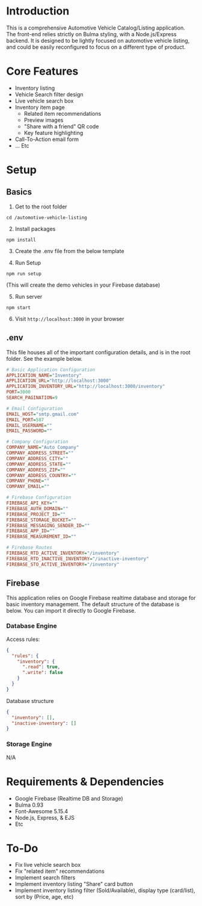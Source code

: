 # Introduction
This is a comprehensive Automotive Vehicle Catalog/Listing application. The front-end relies strictly on Bulma styling, with a Node.js/Express backend. It is designed to be lightly focused on automotive vehicle listing, and could be easily reconfigured to focus on a different type of product.

# Core Features
- Inventory listing
- Vehicle Search filter design
- Live vehicle search box
- Inventory item page
  - Related item recommendations
  - Preview images
  - "Share with a friend" QR code
  - Key feature highlighting
- Call-To-Action email form
- ... Etc

# Setup
## Basics
1. Get to the root folder

```
cd /automotive-vehicle-listing
```

2. Install packages

```
npm install
```

3. Create the .env file from the below template


4. Run Setup
```
npm run setup
```
(This will create the demo vehicles in your Firebase database)

5. Run server
```
npm start
```

6. Visit `http://localhost:3000` in your browser

## .env
This file houses all of the important configuration details, and is in the root folder. See the example below.

```ini
# Basic Application Configuration
APPLICATION_NAME="Inventory"
APPLICATION_URL="http://localhost:3000"
APPLICATION_INVENTORY_URL="http://localhost:3000/inventory"
PORT=3000
SEARCH_PAGINATION=9

# Email Configuration
EMAIL_HOST="smtp.gmail.com"
EMAIL_PORT=587
EMAIL_USERNAME=""
EMAIL_PASSWORD=""

# Company Configuration
COMPANY_NAME="Auto Company"
COMPANY_ADDRESS_STREET=""
COMPANY_ADDRESS_CITY=""
COMPANY_ADDRESS_STATE=""
COMPANY_ADDRESS_ZIP=""
COMPANY_ADDRESS_COUNTRY=""
COMPANY_PHONE=""
COMPANY_EMAIL=""

# Firebase Configuration
FIREBASE_API_KEY=""
FIREBASE_AUTH_DOMAIN=""
FIREBASE_PROJECT_ID=""
FIREBASE_STORAGE_BUCKET=""
FIREBASE_MESSAGING_SENDER_ID=""
FIREBASE_APP_ID=""
FIREBASE_MEASUREMENT_ID=""

# Firebase Routes
FIREBASE_RTD_ACTIVE_INVENTORY="/inventory"
FIREBASE_RTD_INACTIVE_INVENTORY="/inactive-inventory"
FIREBASE_STO_ACTIVE_INVENTORY="/inventory"
```

## Firebase
This application relies on Google Firebase realtime database and storage for basic inventory management. The default structure of the database is below. You can import it directly to Google Firebase.

### Database Engine
Access rules:
```JSON
{
  "rules": {
    "inventory": {
      ".read": true,
      ".write": false
    }
  }
}
```

Database structure
```JSON
{
  "inventory": [],
  "inactive-inventory": []
}
```

### Storage Engine
N/A

# Requirements & Dependencies
- Google Firebase (Realtime DB and Storage)
- Bulma 0.93
- Font-Awesome 5.15.4
- Node.js, Express, & EJS
- Etc

# To-Do
- Fix live vehicle search box
- Fix "related item" recommendations
- Implement search filters
- Implement inventory listing "Share" card button
- Implement inventory listing filter (Sold/Available), display type (card/list), sort by (Price, age, etc)
